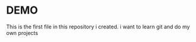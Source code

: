# DEMO

This is the first file in this repository i created.
i want to learn git and do my own projects
